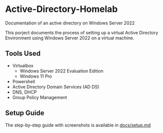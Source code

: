 # Active-Directory-Homelab
Documentation of an active directory on Windows Server 2022

This porject documents the process of setting up a virtual Active Directory Environment using Windows Server 2022 on a virtual machine.

## Tools Used
- Virtualbox
  - Windows Server 2022 Evaluation Edition
  - Windows 11 Pro
- Powershell
- Active Directory Domain Services (AD DS)
- DNS, DHCP
- Group Policy Management

## Setup Guide
The step-by-step guide with screenshots is available in [docs/setup.md](docs/setup.md) 

